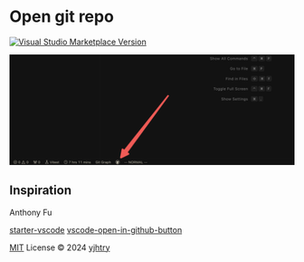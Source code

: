 # Open git repo

<a href="https://marketplace.visualstudio.com/items?itemName=yjhtry.open-git-repo" target="__blank"><img src="https://img.shields.io/visual-studio-marketplace/v/yjhtry.open-git-repo.svg?color=eee&amp;label=VS%20Code%20Marketplace&logo=visual-studio-code" alt="Visual Studio Marketplace Version" /></a>

![demo](/res/demo.png)

## Inspiration

Anthony Fu

[starter-vscode](https://github.com/antfu/starter-vscode)
[vscode-open-in-github-button](https://github.com/antfu/vscode-open-in-github-button)

[MIT](./LICENSE) License © 2024 [yjhtry](https://github.com/yjhtry)
